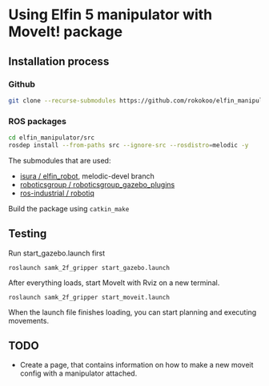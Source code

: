 # Using Elfin 5 manipulator with MoveIt! package

## Installation process

<!-- ```bash
sudo apt install ros-melodic-soem \
ros-melodic-moveit \
ros-melodic-joint-trajectory-controller \
ros-melodic-socketcan-interface
``` -->

### Github

```bash
git clone --recurse-submodules https://github.com/rokokoo/elfin_manipulator.git
```

### ROS packages

```bash
cd elfin_manipulator/src
rosdep install --from-paths src --ignore-src --rosdistro=melodic -y
```

The submodules that are used:

- [isura / elfin_robot](https://github.com/isura/elfin_robot/tree/melodic-devel), melodic-devel branch
- [roboticsgroup / roboticsgroup_gazebo_plugins](https://github.com/roboticsgroup/roboticsgroup_gazebo_plugins.git)
- [ros-industrial / robotiq](https://github.com/ros-industrial/robotiq.git)

Build the package using `catkin_make`

## Testing

Run start_gazebo.launch first

`roslaunch samk_2f_gripper start_gazebo.launch`

After everything loads, start MoveIt with Rviz on a new terminal.

`roslaunch samk_2f_gripper start_moveit.launch`

When the launch file finishes loading, you can start planning and executing movements.

## TODO

- Create a page, that contains information on how to make a new moveit config with a manipulator attached.
